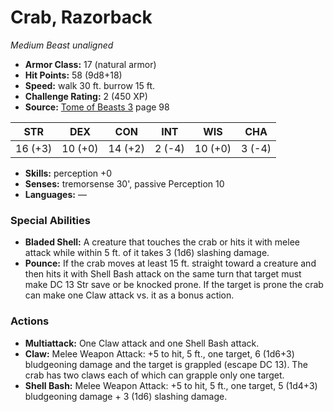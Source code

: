 # Crab, Razorback

*Medium* *Beast* *unaligned*

- **Armor Class:** 17 (natural armor)
- **Hit Points:** 58 (9d8+18)
- **Speed:** walk 30 ft. burrow 15 ft.
- **Challenge Rating:** 2 (450 XP)
- **Source:** [Tome of Beasts 3](https://koboldpress.com/kpstore/product/tome-of-beasts-3-for-5th-edition/) page 98

| STR | DEX | CON | INT | WIS | CHA |
| --- | --- | --- | --- | --- | --- |
| 16 (+3) | 10 (+0) | 14 (+2) | 2 (-4) | 10 (+0) | 3 (-4) |

- **Skills:** perception +0
- **Senses:** tremorsense 30', passive Perception 10
- **Languages:** —
### Special Abilities
- **Bladed Shell:** A creature that touches the crab or hits it with melee attack while within 5 ft. of it takes 3 (1d6) slashing damage.
- **Pounce:** If the crab moves at least 15 ft. straight toward a creature and then hits it with Shell Bash attack on the same turn that target must make DC 13 Str save or be knocked prone. If the target is prone the crab can make one Claw attack vs. it as a bonus action.
### Actions
- **Multiattack:** One Claw attack and one Shell Bash attack.
- **Claw:** Melee Weapon Attack: +5 to hit, 5 ft., one target, 6 (1d6+3) bludgeoning damage and the target is grappled (escape DC 13). The crab has two claws each of which can grapple only one target.
- **Shell Bash:** Melee Weapon Attack: +5 to hit, 5 ft., one target, 5 (1d4+3) bludgeoning damage + 3 (1d6) slashing damage.


